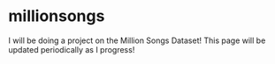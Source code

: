# millionsongs 

I will be doing a project on the Million Songs Dataset! This page will be updated periodically as I progress!
